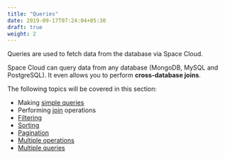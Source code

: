 ```yaml
---
title: "Queries"
date: 2019-09-17T07:24:04+05:30
draft: true
weight: 2
---
```


Queries are used to fetch data from the database via Space Cloud. 

Space Cloud can query data from any database (MongoDB, MySQL and PostgreSQL). It even allows you to perform **cross-database joins**.

The following topics will be covered in this section:

- Making [simple queries](/essentials/queries/simple-queries)
- Performing [join](/essentials/queries/joins) operations
- [Filtering](/essentials/queries/filtering)
- [Sorting](/essentials/queries/sorting)
- [Pagination](/essentials/queries/pagination)
- [Multiple operations](/essentials/queries/multiple-operations)
- [Multiple queries](/essentials/queries/multiple-queries) 